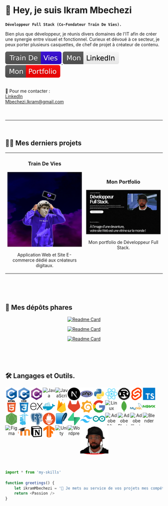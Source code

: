 <h1>👋 Hey, je suis Ikram Mbechezi</h1>

**`Développeur Full Stack (Co-Fondateur Train De Vies).`**

Bien plus que développeur, je réunis divers domaines de l'IT afin de créer une synergie entre visuel et fonctionnel. Curieux et dévoué à ce secteur, je peux porter plusieurs casquettes, de chef de projet à créateur de contenu.

<div align="left" style="margin-bottom: 50px;">
	<a href="https://traindevies.com" target="_blank">
	  <img src="./assets/img/train-de-vies.svg" alt="traindevies.com" style="max-width: 100%;">
	</a>
	<a href="https://fr.linkedin.com/in/ikram-mbechezi" target="_blank">
	  <img src="./assets/img/linkedin.svg" alt="linkedin" style="max-width: 100%;">
	</a>
	<a href="https://mbechezi.website" target="_blank">
	  <img src="./assets/img/portfolio.svg" alt="portfolio ikram mbechezi" style="max-width: 100%;">
	</a><br /><br />
	<p>
		<span>📩 Pour me contacter :</span><br/>
		<a href="https://www.linkedin.com/in/ikram-mbechezi" target="_blank">
		 LinkedIn
		</a><br/>
		<a href="mailto:Mbechezi.Ikram@gmail.com" target="_blank">
		 Mbechezi.Ikram@gmail.com
		</a>
	</p>
</div>

---
<br />

<h2>👨‍🚀 Mes derniers projets</h2>
<div align="center">
	<table>
        <tr>
			<td width="50%">
				<h3 align="center">Train De Vies</h3>
				<div align="center">
                    <a href="https://traindevies.com" target="_blank" rel="noreferrer">
					<img src="./assets/img/Train-De-Vies.webp" alt="Train De Vies"/> </a>
                    <p align="center">Application Web et Site E-commerce dédié aux créateurs digitaux.</p>
				</div>
            </td>
            <td width="50%">
                <h3 align="center">Mon Portfolio</h3>
                <div align="center">
                    <a href="https://mbechezi.website" target="_blank" rel="noreferrer">
					<img src="./assets/img/Portfolio.webp" alt="Mon Portfolio"/> </a>
                    <p align="center">Mon portfolio de Développeur Full Stack.</p>
                </div>
            </td>
        </tr>
  </table>
</div>
<br />
<br />
<br />

<h2>🚀 Mes dépôts phares</h2>
<div align="center">

[![Readme Card](https://github-readme-stats.vercel.app/api/pin/?username=ikrammbz&repo=ADBot&theme=buefy)](https://github.com/IkramMbz/ADBot)

[![Readme Card](https://github-readme-stats.vercel.app/api/pin/?username=ikrammbz&repo=Mosaique-solitaire)](https://github.com/IkramMbz/Mosaique-solitaire)

[![Readme Card](https://github-readme-stats.vercel.app/api/pin/?username=ikrammbz&repo=PersonaDB&theme=chartreuse-dark)](https://github.com/IkramMbz/PersonaDB)
</div>
<br />
<br />
<br />

<h2>🛠️ Langages et Outils.</h2>
<div align="center" style="flex gap-4">
	<img align="left" width="40px" height="40px" alt="C" title="C" title="" src="https://raw.githubusercontent.com/devicons/devicon/master/icons/c/c-original.svg"  />
	<img align="left" width="40px" height="40px" alt="C++" title="C++" src="https://raw.githubusercontent.com/devicons/devicon/master/icons/cplusplus/cplusplus-original.svg" />
	<img align="left" width="40px" height="40px" alt="C#" title="C#" src="https://raw.githubusercontent.com/devicons/devicon/master/icons/csharp/csharp-original.svg" />
	<img align="left" width="40px" height="40px" alt="Java" title="Java" src="https://cdn.jsdelivr.net/gh/devicons/devicon/icons/java/java-original.svg"/>
	<img align="left" width="40px" height="40px" alt="JavaScript" title="JavaScript" src="https://cdn.jsdelivr.net/gh/devicons/devicon/icons/javascript/javascript-plain.svg" />
	<img align="left" width="40px" height="40px" alt="Next.js" title="Next.js" src="https://github.com/devicons/devicon/blob/master/icons/nextjs/nextjs-original.svg" />
	<img align="left" width="40px" height="40px" alt="PHP" title="PHP" src="https://github.com/devicons/devicon/blob/master/icons/php/php-original.svg" />
	<img align="left" width="40px" height="40px" alt="Python" title="Python" src="https://github.com/devicons/devicon/blob/master/icons/python/python-original.svg" />
	<img align="left" width="40px" height="40px" alt="React.js" title="React.js" src="https://github.com/devicons/devicon/blob/master/icons/react/react-original.svg" />
	<img align="left" width="40px" height="40px" alt="Rust" title="Rust" src="https://github.com/devicons/devicon/blob/master/icons/rust/rust-original.svg" />
	<img align="left" width="40px" height="40px" alt="Svelte" title="Svelte" src="https://github.com/devicons/devicon/blob/master/icons/svelte/svelte-original.svg" />
	<img align="left" width="40px" height="40px" alt="TypeScript" title="TypeScript" src="https://github.com/devicons/devicon/blob/master/icons/typescript/typescript-plain.svg" />
	<img align="left" width="40px" height="40px" alt="HTML5" title="HTML5" src="https://raw.githubusercontent.com/devicons/devicon/master/icons/html5/html5-original-wordmark.svg" />
	<img align="left" width="40px" height="40px" alt="CSS3" title="CSS3" src="https://raw.githubusercontent.com/devicons/devicon/master/icons/css3/css3-original-wordmark.svg" />
	<img align="left" width="40px" height="40px" alt="Express.js" title="Express.js" src="https://github.com/devicons/devicon/blob/master/icons/express/express-original.svg" />
	<img align="left" width="40px" height="40px" alt="Docker" title="Docker" src="https://github.com/devicons/devicon/blob/master/icons/docker/docker-plain.svg" />
	<img align="left" width="40px" height="40px" alt="Firebase" title="Firebase" src="https://github.com/devicons/devicon/blob/master/icons/firebase/firebase-original.svg" />
	<img align="left" width="40px" height="40px" alt="GitLab" title="GitLab" src="https://github.com/devicons/devicon/blob/master/icons/gitlab/gitlab-plain.svg" />
	<img align="left" width="40px" height="40px" alt="Grafana" title="Grafana" src="https://github.com/devicons/devicon/blob/master/icons/grafana/grafana-plain.svg" />
	<img align="left" width="40px" height="40px" alt="Google Tools" title="Google Tools" src="https://github.com/devicons/devicon/blob/master/icons/google/google-original.svg" />
	<img align="left" width="40px" height="40px" alt="Linux" title="Linux" src="https://cdn.jsdelivr.net/gh/devicons/devicon/icons/linux/linux-original.svg" />
	<img align="left" width="40px" height="40px" alt="MongoDB" title="MongoDB" src="https://github.com/devicons/devicon/blob/master/icons/mongodb/mongodb-plain.svg" />
	<img align="left" width="40px" height="40px" alt="MySql" title="MySql" src="https://raw.githubusercontent.com/devicons/devicon/master/icons/mysql/mysql-original-wordmark.svg"/>
	<img align="left" width="40px" height="40px" alt="NGINX" title="NGINX" src="https://github.com/devicons/devicon/blob/master/icons/nginx/nginx-original.svg" />
	<img align="left" width="40px" height="40px" alt="Node.js" title="Node.js" src="https://github.com/devicons/devicon/blob/master/icons/nodejs/nodejs-plain.svg" />
	<img align="left" width="40px" height="40px" alt="Portainer" title="Portainer" src="https://github.com/devicons/devicon/blob/master/icons/portainer/portainer-original.svg" />
	<img align="left" width="40px" height="40px" alt="PostgreSQL" title="PostgreSQL" src="https://github.com/devicons/devicon/blob/master/icons/postgresql/postgresql-plain.svg" />
	<img align="left" width="40px" height="40px" alt="Prometheus" title="Prometheus" src="https://github.com/devicons/devicon/blob/master/icons/prometheus/prometheus-original.svg" />
	<img align="left" width="40px" height="40px" alt="SQLite" title="SQLite" src="https://github.com/devicons/devicon/blob/master/icons/sqlite/sqlite-original.svg" />
	<img align="left" width="40px" height="40px" alt="Supabase" title="Supabase" src="https://github.com/devicons/devicon/blob/master/icons/supabase/supabase-original.svg" />
	<img align="left" width="40px" height="40px" alt="Tailwind CSS" title="Tailwind CSS" src="https://github.com/devicons/devicon/blob/master/icons/tailwindcss/tailwindcss-original.svg" />
	<img align="left" width="40px" height="40px" alt="Arduino" title="Arduino" src="https://github.com/devicons/devicon/blob/master/icons/arduino/arduino-original.svg" />
	<img align="left" width="40px" height="40px" alt="Adobe AfterFX" title="Adobe AfterFX" src="https://cdn.jsdelivr.net/gh/devicons/devicon/icons/aftereffects/aftereffects-plain.svg" />
	<img align="left" width="40px" height="40px" alt="Adobe Photoshop" width="30px" title="Adobe Photoshop" src="https://cdn.jsdelivr.net/gh/devicons/devicon/icons/photoshop/photoshop-plain.svg" />
	<img align="left" width="40px" height="40px" alt="Adobe Illustrator" width="30px" title="Adobe Illustrator" src="https://cdn.jsdelivr.net/gh/devicons/devicon/icons/illustrator/illustrator-line.svg" />
	<img align="left" width="40px" height="40px" alt="Blender" title="Blender" src="https://cdn.jsdelivr.net/gh/devicons/devicon/icons/blender/blender-original.svg" />
	<img align="left" width="40px" height="40px" alt="Figma" title="Figma" src="https://cdn.jsdelivr.net/gh/devicons/devicon/icons/figma/figma-original.svg" />
	<img align="left" width="40px" height="40px" alt="Moodle" title="Moodle" src="https://github.com/devicons/devicon/blob/master/icons/moodle/moodle-original.svg" />
	<img align="left" width="40px" height="40px" alt="Notion" title="Notion" src="https://github.com/devicons/devicon/blob/master/icons/notion/notion-original.svg" />
	<img align="left" width="40px" height="40px" alt="Tensorflow" title="Tensorflow" src="https://github.com/devicons/devicon/blob/master/icons/tensorflow/tensorflow-original.svg" />
	<img align="left" width="40px" height="40px" alt="Unity" title="Unity" src="https://www.vectorlogo.zone/logos/unity3d/unity3d-icon.svg" />
	<img align="left" width="40px" height="40px" alt="Wordpress" title="Wordpress" src="https://cdn.jsdelivr.net/gh/devicons/devicon/icons/wordpress/wordpress-plain.svg" />
</div>
<br />
<br />
<br />

<!--<div>
<h3>📊 Stats #Nouveau Compte.</h3>

![Ikram's GitHub stats](https://github-readme-stats.vercel.app/api?username=ikrammbz&show_icons=true&theme=algolia)

</div><br />
-->

<div class="ikram">
	<br />
	<br />
	<br />
	<a href="https://mbechezi.website" style="border-radius: 100%; background-color: red; background-color: '#faff00';">
	  <img width="90px" height="90px" src="https://raw.githubusercontent.com/IkramMbz/IkramMbz/main/assets/img/Ikram-3D.webp" />
	</a>
	<br />
	<br />
	<br />

```javascript
import * from 'my-skills'

function greetings() {
	let ikramMbechezi = '👋 Je mets au service de vos projets mes compétences de développeur invétéré mais par-dessus tout :';
	return <Passion />
}
```
</div>
